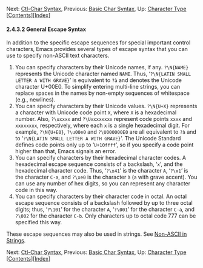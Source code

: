 <!-- This is the GNU Emacs Lisp Reference Manual
corresponding to Emacs version 27.2.

Copyright (C) 1990-1996, 1998-2021 Free Software Foundation,
Inc.

Permission is granted to copy, distribute and/or modify this document
under the terms of the GNU Free Documentation License, Version 1.3 or
any later version published by the Free Software Foundation; with the
Invariant Sections being "GNU General Public License," with the
Front-Cover Texts being "A GNU Manual," and with the Back-Cover
Texts as in (a) below.  A copy of the license is included in the
section entitled "GNU Free Documentation License."

(a) The FSF's Back-Cover Text is: "You have the freedom to copy and
modify this GNU manual.  Buying copies from the FSF supports it in
developing GNU and promoting software freedom." -->

<!-- Created by GNU Texinfo 6.7, http://www.gnu.org/software/texinfo/ -->

Next: [Ctl-Char Syntax](Ctl_002dChar-Syntax.html), Previous: [Basic Char Syntax](Basic-Char-Syntax.html), Up: [Character Type](Character-Type.html)   \[[Contents](index.html#SEC_Contents "Table of contents")]\[[Index](Index.html "Index")]

#### 2.4.3.2 General Escape Syntax

In addition to the specific escape sequences for special important control characters, Emacs provides several types of escape syntax that you can use to specify non-ASCII text characters.

1.  You can specify characters by their Unicode names, if any. `?\N{NAME}` represents the Unicode character named `NAME`. Thus, ‘`?\N{LATIN SMALL LETTER A WITH GRAVE}`’ is equivalent to `?à` and denotes the Unicode character U+00E0. To simplify entering multi-line strings, you can replace spaces in the names by non-empty sequences of whitespace (e.g., newlines).
2.  You can specify characters by their Unicode values. `?\N{U+X}` represents a character with Unicode code point `X`, where `X` is a hexadecimal number. Also, `?\uxxxx` and `?\Uxxxxxxxx` represent code points `xxxx` and `xxxxxxxx`, respectively, where each `x` is a single hexadecimal digit. For example, `?\N{U+E0}`, `?\u00e0` and `?\U000000E0` are all equivalent to `?à` and to ‘`?\N{LATIN SMALL LETTER A WITH GRAVE}`’. The Unicode Standard defines code points only up to ‘`U+10ffff`’, so if you specify a code point higher than that, Emacs signals an error.
3.  You can specify characters by their hexadecimal character codes. A hexadecimal escape sequence consists of a backslash, ‘`x`’, and the hexadecimal character code. Thus, ‘`?\x41`’ is the character `A`, ‘`?\x1`’ is the character `C-a`, and `?\xe0` is the character `à` (`a` with grave accent). You can use any number of hex digits, so you can represent any character code in this way.
4.  You can specify characters by their character code in octal. An octal escape sequence consists of a backslash followed by up to three octal digits; thus, ‘`?\101`’ for the character `A`, ‘`?\001`’ for the character `C-a`, and `?\002` for the character `C-b`. Only characters up to octal code 777 can be specified this way.

These escape sequences may also be used in strings. See [Non-ASCII in Strings](Non_002dASCII-in-Strings.html).

Next: [Ctl-Char Syntax](Ctl_002dChar-Syntax.html), Previous: [Basic Char Syntax](Basic-Char-Syntax.html), Up: [Character Type](Character-Type.html)   \[[Contents](index.html#SEC_Contents "Table of contents")]\[[Index](Index.html "Index")]
